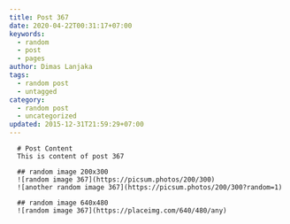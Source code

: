```yaml
---
title: Post 367
date: 2020-04-22T00:31:17+07:00
keywords:
  - random
  - post
  - pages
author: Dimas Lanjaka
tags:
  - random post
  - untagged
category:
  - random post
  - uncategorized
updated: 2015-12-31T21:59:29+07:00
---
```


      # Post Content
      This is content of post 367

      ## random image 200x300
      ![random image 367](https://picsum.photos/200/300)
      ![another random image 367](https://picsum.photos/200/300?random=1)

      ## random image 640x480
      ![random image 367](https://placeimg.com/640/480/any)
      